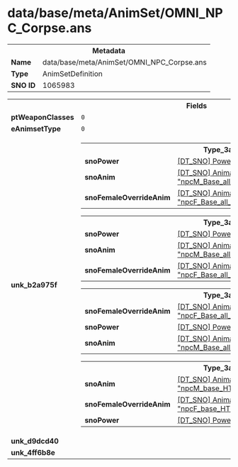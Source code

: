 <h1>data/base/meta/AnimSet/OMNI_NPC_Corpse.ans</h1><table><tr><th colspan="100%">Metadata</th></tr><tr><td><b>Name</b></td><td>data/base/meta/AnimSet/OMNI_NPC_Corpse.ans</td></tr><tr><td><b>Type</b></td><td>AnimSetDefinition</td></tr><tr><td><b>SNO ID</b></td><td>1065983</td></tr></table>

<table><tr><th colspan="100%">Fields</th></tr><tr><td><b>ptWeaponClasses</b></td><td><code>0</code>
</td></tr><tr><td><b>eAnimsetType</b></td><td><code>0</code></td></tr><tr><td><b>unk_b2a975f</b></td><td><table><tr><th colspan="100%">Type_3a448b70</th></tr><tr><td><b>snoPower</b></td><td><a href="..\Power\AnimKey_Neutral.pow.md">[DT_SNO] Power: "AnimKey_Neutral"</a></td></tr><tr><td><b>snoAnim</b></td><td><a href="..\Anim\npcM_Base_all_evnt_dead_facedown_rollover_endpose.ani.md">[DT_SNO] Animation: "npcM_Base_all_evnt_dead_facedown_rollover_endpose"</a></td></tr><tr><td><b>snoFemaleOverrideAnim</b></td><td><a href="..\Anim\npcF_Base_all_evnt_dead_facedown_rollover_endpose_RT.ani.md">[DT_SNO] Animation: "npcF_Base_all_evnt_dead_facedown_rollover_endpose_RT"</a></td></tr></table>


<table><tr><th colspan="100%">Type_3a448b70</th></tr><tr><td><b>snoPower</b></td><td><a href="..\Power\AnimKey_Opening.pow.md">[DT_SNO] Power: "AnimKey_Opening"</a></td></tr><tr><td><b>snoAnim</b></td><td><a href="..\Anim\npcM_Base_all_evnt_dead_facedown_rollover.ani.md">[DT_SNO] Animation: "npcM_Base_all_evnt_dead_facedown_rollover"</a></td></tr><tr><td><b>snoFemaleOverrideAnim</b></td><td><a href="..\Anim\npcF_Base_all_evnt_dead_facedown_rollover_RT.ani.md">[DT_SNO] Animation: "npcF_Base_all_evnt_dead_facedown_rollover_RT"</a></td></tr></table>


<table><tr><th colspan="100%">Type_3a448b70</th></tr><tr><td><b>snoFemaleOverrideAnim</b></td><td><a href="..\Anim\npcF_Base_all_evnt_dead_facedown_RT.ani.md">[DT_SNO] Animation: "npcF_Base_all_evnt_dead_facedown_RT"</a></td></tr><tr><td><b>snoPower</b></td><td><a href="..\Power\AnimKey_Open.pow.md">[DT_SNO] Power: "AnimKey_Open"</a></td></tr><tr><td><b>snoAnim</b></td><td><a href="..\Anim\npcM_Base_all_evnt_dead_facedown.ani.md">[DT_SNO] Animation: "npcM_Base_all_evnt_dead_facedown"</a></td></tr></table>


<table><tr><th colspan="100%">Type_3a448b70</th></tr><tr><td><b>snoAnim</b></td><td><a href="..\Anim\npcM_base_HTH_evnt_sick_prone_onback_talk_loop.ani.md">[DT_SNO] Animation: "npcM_base_HTH_evnt_sick_prone_onback_talk_loop"</a></td></tr><tr><td><b>snoFemaleOverrideAnim</b></td><td><a href="..\Anim\npcF_base_HTH_evnt_sick_prone_onback_talk_loop.ani.md">[DT_SNO] Animation: "npcF_base_HTH_evnt_sick_prone_onback_talk_loop"</a></td></tr><tr><td><b>snoPower</b></td><td><a href="..\Power\AnimKey_Neutral_Alt.pow.md">[DT_SNO] Power: "AnimKey_Neutral_Alt"</a></td></tr></table>


</td></tr><tr><td><b>unk_d9dcd40</b></td><td></td></tr><tr><td><b>unk_4ff6b8e</b></td><td></td></tr></table>

